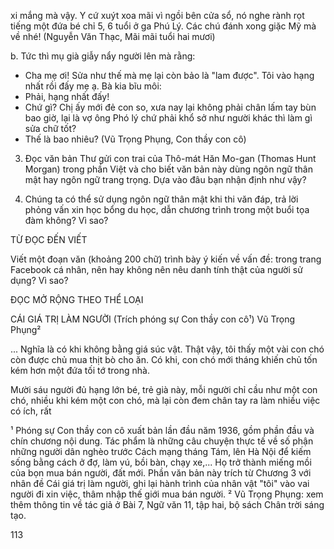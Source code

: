xi mắng mà vậy. Y cứ xuýt xoa mãi vì ngồi bên cửa sổ, nó nghe rành rọt tiếng một đứa
bé chỉ 5, 6 tuổi ở ga Phú Lý. Các chú đánh xong giặc Mỹ mà về nhé!
(Nguyễn Văn Thạc, Mãi mãi tuổi hai mươi)

b. Tức thì mụ già giẫy nẩy người lên mà rằng:
- Cha mẹ ơi! Sửa như thế mà mẹ lại còn bảo là "lam được". Tôi vào hạng nhất rồi đấy
mẹ ạ.
Bà kia bĩu môi:
- Phải, hạng nhất đấy!
- Chứ gì? Chị ấy mới đẻ con so, xưa nay lại không phải chân lấm tay bùn bao giờ, lại là
vợ ông Phó lý chứ phải khổ sở như người khác thì làm gì sửa chữ tốt?
- Thế là bao nhiêu?
(Vũ Trọng Phụng, Con thầy con cô)

3. Đọc văn bản Thư gửi con trai của Thô-mát Hăn Mo-gan (Thomas Hunt Morgan)
trong phần Việt và cho biết văn bản này dùng ngôn ngữ thân mật hay ngôn ngữ
trang trọng. Dựa vào đâu bạn nhận định như vậy?

4. Chúng ta có thể sử dụng ngôn ngữ thân mật khi thi văn đáp, trả lời phỏng vấn
xin học bổng du học, dẫn chương trình trong một buổi tọa đàm không? Vì sao?

TỪ ĐỌC ĐẾN VIẾT

Viết một đoạn văn (khoảng 200 chữ) trình bày ý kiến về vấn đề: trong trang
Facebook cá nhân, nên hay không nên nêu danh tính thật của người sử dụng?
Vì sao?

ĐỌC MỞ RỘNG THEO THỂ LOẠI

CÁI GIÁ TRỊ LÀM NGƯỜI
(Trích phóng sự Con thầy con cô¹)
Vũ Trọng Phụng²

... Nghĩa là có khi không bằng giá súc vật. Thật vậy, tôi thấy một vài con chó còn
được chủ mua thịt bò cho ăn. Có khi, con chó mới tháng khiến chủ tốn kém hơn một
đứa tối tớ trong nhà.

Mười sáu người đủ hạng lớn bé, trẻ già này, mỗi người chỉ cầu như một con chó,
nhiều khi kém một con chó, mà lại còn đem chân tay ra làm nhiều việc có ích, rất

¹ Phóng sự Con thầy con cô xuất bản lần đầu năm 1936, gồm phần đầu và chín chương nội dung. Tác
phẩm là những câu chuyện thực tế về số phận những người dân nghèo trước Cách mạng tháng Tám, lên
Hà Nội để kiếm sống bằng cách ở đợ, làm vú, bồi bàn, chạy xe,... Họ trở thành miếng mồi của bọn mua bán
người, đất mới. Phần văn bản này trích từ Chương 3 với nhân đề Cái giá trị làm người, ghi lại hành trình của
nhân vật "tôi" vào vai người đi xin việc, thâm nhập thế giới mua bán người.
² Vũ Trọng Phụng: xem thêm thông tin về tác giả ở Bài 7, Ngữ văn 11, tập hai, bộ sách Chân trời sáng tạo.

113